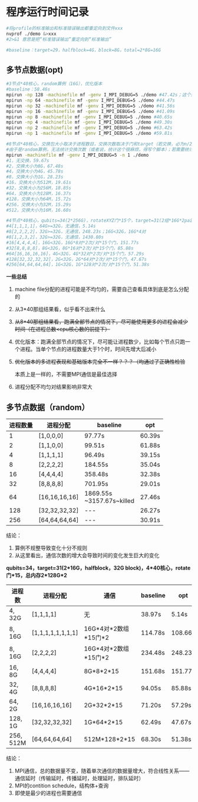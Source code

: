# 程序运行时间记录

```bash
#将profile的标准输出和标准错误输出都重定向到文件xxx
nvprof ./demo &>xxx
#2>&1 意思是把“标准错误输出”重定向到“标准输出”

#baseline：target=29，halfblock=4G，block=8G，total=2*8G=16G
```



## 多节点数据(opt)

```bash
#3节点*40核心，random算例（16G），优化版本
#baseline：58.46s
mpirun -np 128 -machinefile mf -genv I_MPI_DEBUG=5 ./demo #47.42s；这个或许是无效的，因为核心没那么多
mpirun -np 64 -machinefile mf -genv I_MPI_DEBUG=5 ./demo #44.47s
mpirun -np 32 -machinefile mf -genv I_MPI_DEBUG=5 ./demo #41.56s
mpirun -np 16 -machinefile mf -genv I_MPI_DEBUG=5 ./demo #41.09s
mpirun -np 8 -machinefile mf -genv I_MPI_DEBUG=5 ./demo #40.65s
mpirun -np 4 -machinefile mf -genv I_MPI_DEBUG=5 ./demo #49.30s
mpirun -np 2 -machinefile mf -genv I_MPI_DEBUG=5 ./demo #63.42s
mpirun -np 1 -machinefile mf -genv I_MPI_DEBUG=5 ./demo #59.81s

#8节点*40核心，交换包大小取决于进程数目，交换次数取决于门和target（若交换，必为n/2次）
#由于是random算例，无法统计交换次数（或者说，统计这个很麻烦，得写个脚本）；若需要统计，得造一个更加规则的算例再测
mpirun -machinefile mf -genv I_MPI_DEBUG=5 -n 1 ./demo
#1，无交换，59.67s
#2，交换大小为8G，67.48s
#4，交换大小为4G，45.78s
#8，交换大小为1G，28.23s
#16，交换大小为512M，19.61s
#32，交换大小为256M，18.85s
#64，交换大小为128M，16.37s
#128，交换大小为64M，15.72s
#256，交换大小为32M，15.29s
#512，交换大小为16M，16.60s

#4节点*40核心，qubits=34(2*256G)，rotateXYZ门*15个，target=31(2组*16G*2pair)
#4[1,1,1,1]，64G>=32G，无通信，5.14s
#8[2,2,2,2]，32G>=32G，无通信，248.23s；16G<32G，16G*4对
#8[1,2,3,2]，32G>=32G，无通信，1430.80s
#16[4,4,4,4]，16G<32G，16G*8对*2次/对*15个门，151.77s
#32[8,8,8,8]，8G<32G，8G*16对*2次/对*15个门，85.88s
#64[16,16,16,16]，4G<32G，4G*32对*2次/对*15个门，57.29s
#128[32,32,32,32]，2G<32G，2G*64对*2次/对*15个门，47.67s
#256[64,64,64,64]，1G<32G，1G*128对*2次/对*15个门，51.38s
```

**一些总结**

1. machine file分配的进程可能是不均匀的，需要自己查看具体到底是怎么分配的

2. 从3*40那组结果看，似乎看不出来什么

3. ~~从8*40那组结果看，跑满全部节点的情况下，尽可能使用更多的进程会减少时间（在进程总数<cpu核心数的前提下）~~

4. 优化版本：跑满全部节点的情况下，尽可能让进程数少，比如每个节点只跑一个进程。当单个节点的进程数量大于1个时，时间先增大后减小

5. ~~优化版本的多进程表现和基础版本完全不一样？？？（均通过了正确性检验~~

   本质上是一样的，不需要MPI通信是最佳选择

6. 进程分配不均匀对结果影响非常大



## 多节点数据（random）

| 进程数量 | 进程分配      | baseline                     | opt    |
| -------- | ------------- | ---------------------------- | ------ |
| 1        | [1,0,0,0]     | 97.77s                       | 60.39s |
| 2        | [1,1,0,0]     | 99.51s                       | 61.88s |
| 4        | [1,1,1,1]     | 96.49s                       | 39.15s |
| 8        | [2,2,2,2]     | 184.55s                      | 35.04s |
| 16       | [4,4,4,4]     | 358.48s                      | 32.38s |
| 32       | [8,8,8,8]     | 701.95s                      | 29.01s |
| 64       | [16,16,16,16] | 1869.55s<br>~3157.67s~killed | 27.46s |
| 128      | [32,32,32,32] | ---                          | 26.27s |
| 256      | [64,64,64,64] | ---                          | 30.91s |

结论：

1. 算例不规整导致变化十分不规则
2. 从这里看出，通信次数的增大会导致时间的变化发生巨大的变化



**qubits=34，target=31(2\*16G，halfblock，32G block)，4*40核心，rotate门\*15，总内存2\*128G\*2**

| 进程数    | 进程分配          | 通信                     | baseline | opt     |
| --------- | ----------------- | ------------------------ | -------- | ------- |
| 4, 32G    | [1,1,1,1]         | 无                       | 38.97s   | 5.14s   |
| 8, 16G    | [1,1,1,1,1,1,1,1] | 16G\*4对\*2数组\*15门\*2 | 114.78s  | 108.66s |
| 8, 16G    | [2,2,2,2]         | 16G\*4对\*2数组\*15门\*2 | 234.48s  | 248.23s |
| 16, 8G    | [4,4,4,4]         | 8G\*8\*2\*15             | 151.68s  | 151.77s |
| 32, 4G    | [8,8,8,8]         | 4G\*16\*2\*15            | 94.05s   | 85.88s  |
| 64, 2G    | [16,16,16,16]     | 2G\*32\*2\*15            | 71.20s   | 57.29s  |
| 128, 1G   | [32,32,32,32]     | 1G\*64\*2\*15            | 62.49s   | 47.67s  |
| 256, 512M | [64,64,64,64]     | 512M\*128\*2\*15         | 68.30s   | 51.38s  |

结论：

1. MPI通信，总的数据量不变，随着单次通信的数据量增大，符合线性关系——通信延时（传输延时，传播延时，处理延时，排队延时）
2. MPI的contition schedule，结构体+查询
3. 即使是最少的进程也需要通信